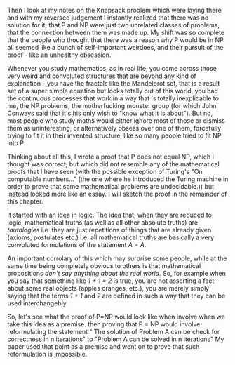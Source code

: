 Then I look at my notes on the Knapsack problem which were laying there and with my reversed judgement I instantly realized that there was no solution for it, that P and NP were just two unrelated classes of problems, that the connection between them was made up. My shift was so complete that the people who thought that there was a reason why P would be in NP all seemed like a bunch of self-important weirdoes, and their pursuit of the proof - like an unhealthy obsession.

Whenever you study mathematics, as in real life, you came across those very weird and convoluted structures that are beyond any kind of explanation - you have the fractals like the Mandelbrot set, that is a result set of a super simple equation but looks totally out of this world, you had the continuous processes that work in a way that is totally inexplicable to me, the NP problems, the motherfucking monster group (for which John Conways said that it's his only wish to "know what it is about"). But no, most people who study maths would either ignore most of those or dismiss them as uninteresting, or alternatively obsess over one of them, forcefully trying to fit it in their invented structure, like so many people tried to fit NP into P. 

Thinking about all this, I wrote a proof that P does not equal NP, which I thought was correct, but which did not resemble any of the mathematical proofs that I have seen (with the possible exception of Turing's "On computable numbers..." (the one where he introduced the Turing machine in order to prove that some mathematical problems are undecidable.)) but instead looked more like an essay. I will sketch the proof in the remainder of this chapter. 

It started with an idea in logic. The idea that, when they are reduced to logic, mathematical truths (as well as all other absolute truths) are *tautologies* i.e. they are just repetitions of things that are already given (axioms, postulates etc.) i.e. all mathematical truths are basically a very convoluted formulations of the statement *A = A*. 

An important corrolary of this which may surprise some people, while at the same time being completely obvious to others is that mathematical propositions *don't say anything about the real world*. So, for example when you say that something like *1 + 1 = 2* is true, you are not asserting a fact about some real objects (apples oranges, etc.), you are merely simply saying that the terms *1 + 1* and *2* are defined in such a way that they can be used interchangebly.

So, let's see what the proof of P=NP would look like when involve when we take this idea as a premise.  then proving that P = NP would involve reformulating the statement " The solution of Problem A can be check for correctness in n iterations" to "Problem A can be solved in n iterations" My paper used that point as a premise and went on to prove that such reformulation is impossible.

